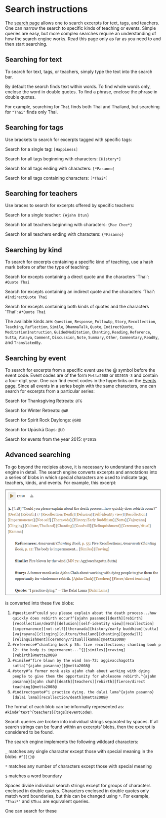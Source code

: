 <!--HTML <img src="../../pages/images/photos/Abhayagiri library.jpg" alt="Abhayagiri library" id="cover" title="Abhayagiri library" align="bottom" width="200" border="0"/> -->
# Search instructions

The [search page](../search/Text-search.html) allows one to search excerpts for text, tags, and teachers. One can narrow the search to specific kinds of teaching or events. Simple queries are easy, but more complex searches require an understanding of how the search engine works. Read this page only as far as you need to and then start searching.

## Searching for text

To search for text, tags, or teachers, simply type the text into the search bar.

By default the search finds text within words. To find whole words only, enclose the word in double quotes. To find a phrase, enclose the phrase in double quotes.

For example, searching for `Thai` finds both Thai and Thailand, but searching for `"Thai"` finds only Thai.

## Searching for tags

Use brackets to search for excerpts tagged with specific tags:

Search for a single tag: `[Happiness]`

Search for all tags beginning with characters: `[History*]`

Search for all tags ending with characters: `[*Pasanno]`

Search for all tags containing characters: `[*Thai*]`

## Searching for teachers

Use braces to search for excerpts offered by specific teachers:

Search for a single teacher: `{Ajahn Dtun}`

Search for all teachers beginning with characters: `{Mae Chee*}`

Search for all teachers ending with characters: `{*Pasanno}`

## Searching by kind

To search for excerpts containing a specific kind of teaching, use a hash mark before or after the type of teaching:

Search for excepts containing a direct quote and the characters 'Thai': `#Quote Thai` 

Search for excepts containing an indirect quote and the characters 'Thai': `#IndirectQuote Thai`

Search for excepts containing both kinds of quotes and the characters 'Thai': `#*Quote Thai`

The available kinds are: `Question`, `Response`, `FollowUp`, `Story`, `Recollection`, `Teaching`, `Reflection`, `Simile`, `DhammaTalk`, `Quote`, `IndirectQuote`, `MeditationInstruction`, `GuidedMeditation`, `Chanting`, `Reading`, `Reference`, `Sutta`, `Vinaya`, `Comment`, `Discussion`, `Note`, `Summary`, `Other`, `Commentary`, `ReadBy`, and `TranslatedBy`.

## Searching by event

To search for excerpts from a specific event use the @ symbol before the event code. Event codes are of the form `Metta2008` or `UD2015-3` and contain a four-digit year. One can find event codes in the hyperlinks on the [Events page](../indexes/EventsBySeries.html). Since all events in a series begin with the same characters, one can search for excerpts from a particular series:

Search for Thanksgiving Retreats: `@TG`

Search for Winter Retreats: `@WR`

Search for Spirit Rock Daylongs: `@SRD`

Search for Upāsikā Days: `@UD`

Search for events from the year 2015: `@*2015`

## Advanced searching

To go beyond the recipies above, it is necessary to understand the search engine in  detail. The search engine converts excerpts and annotations into a series of blobs in which special characters are used to indicate tags, teachers, kinds, and events. For example, this excerpt:

![Example Excerpt](../../pages/images/ExampleExcerpt.png)

is converted into these five blobs:

1. `#question#^could you please explain about the death process...how quickly does rebirth occur?^{ajahn pasanno}[death][rebirth][recollection/death][delusion][self-identity view][recollection][impermanence][not-self][theravada][history/early buddhism][sutta][vajrayana][clinging][culture/thailand][chanting][goodwill][relinquishment][ceremony/ritual][kamma]@metta2008@`
2. `#reference#^chanting book p 55: five recollections; chanting book p 12: the body is impermanent...^{}[similes][craving][rebirth]@metta2008@`
3. `#simile#^fire blown by the wind (mn-72: aggivacchagotta sutta)^{ajahn pasanno}[]@metta2008@`
4. `#story#^a former monk asks ajahn chah about working with dying people to give them the opportunity for wholesome rebirth.^{ajahn pasanno}[ajahn chah][death][teachers][rebirth][fierce/direct teaching]@metta2008@`
5. `#indirectquote#^i practice dying. the dalai lama^{ajahn pasanno}[dalai lama][recollection/death]@metta2008@`

The format of each blob can be informally represented as: `#kind#^text^{teachers}[tags]@eventCode@`.

Search queries are broken into individual strings separated by spaces. If all search strings can be found within an excerpts' blobs, then the excerpt is considered to be found.

The search engine implements the following wildcard characters:

`_` matches any single character except those with special meaning in the blobs: `#^[]{}@`

`*` matches any number of characters except those with special meaning

`$` matches a word boundary

Spaces divide individual search strings except for groups of characters enclosed in double quotes. Characters enclosed in double quotes only match word boundaries, but this can be changed using `*`. For example, `"Thai*"` and `$Thai` are equivalent queries.

One can search for these 
